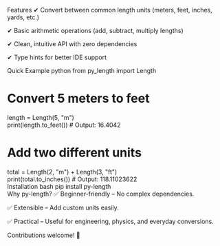 Features
✔ Convert between common length units (meters, feet, inches, yards, etc.)

✔ Basic arithmetic operations (add, subtract, multiply lengths)

✔ Clean, intuitive API with zero dependencies

✔ Type hints for better IDE support

Quick Example
python
from py_length import Length  

# Convert 5 meters to feet  
length = Length(5, "m")  
print(length.to_feet())  # Output: 16.4042  

# Add two different units  
total = Length(2, "m") + Length(3, "ft")  
print(total.to_inches())  # Output: 118.11023622  
Installation
bash
pip install py-length  
Why py-length?
✅ Beginner-friendly – No complex dependencies.

✅ Extensible – Add custom units easily.

✅ Practical – Useful for engineering, physics, and everyday conversions.

Contributions welcome! 🚀
